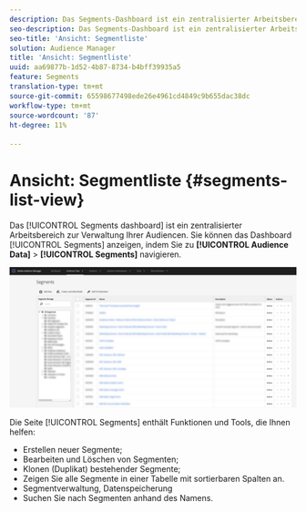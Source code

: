 ```yaml
---
description: Das Segments-Dashboard ist ein zentralisierter Arbeitsbereich zum Verwalten von Zielen.
seo-description: Das Segments-Dashboard ist ein zentralisierter Arbeitsbereich zum Verwalten von Zielen.
seo-title: 'Ansicht: Segmentliste'
solution: Audience Manager
title: 'Ansicht: Segmentliste'
uuid: aa69877b-1d52-4b87-8734-b4bff39935a5
feature: Segments
translation-type: tm+mt
source-git-commit: 65598677498ede26e4961cd4849c9b655dac38dc
workflow-type: tm+mt
source-wordcount: '87'
ht-degree: 11%

---
```



# Ansicht: Segmentliste {#segments-list-view}

Das [!UICONTROL Segments dashboard] ist ein zentralisierter Arbeitsbereich zur Verwaltung Ihrer Audiencen. Sie können das Dashboard [!UICONTROL Segments] anzeigen, indem Sie zu **[!UICONTROL Audience Data]** > **[!UICONTROL Segments]** navigieren.

![segment-Dashboard](assets/segments-dashboard.png)

Die Seite [!UICONTROL Segments] enthält Funktionen und Tools, die Ihnen helfen:

* Erstellen neuer Segmente;
* Bearbeiten und Löschen von Segmenten;
* Klonen (Duplikat) bestehender Segmente;
* Zeigen Sie alle Segmente in einer Tabelle mit sortierbaren Spalten an.
* Segmentverwaltung, Datenspeicherung
* Suchen Sie nach Segmenten anhand des Namens.
